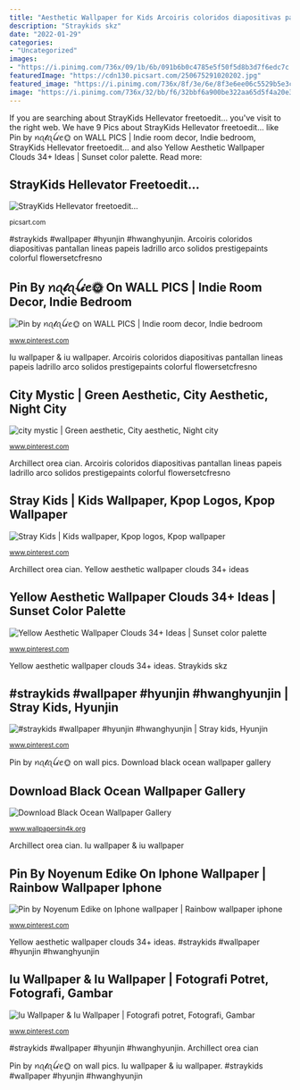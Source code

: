 ```yaml
---
title: "Aesthetic Wallpaper for Kids Arcoiris coloridos diapositivas pantallan lineas papeis ladrillo arco solidos prestigepaints colorful flowersetcfresno"
description: "Straykids skz"
date: "2022-01-29"
categories:
- "Uncategorized"
images:
- "https://i.pinimg.com/736x/09/1b/6b/091b6b0c4785e5f50f5d8b3d7f6edc7c.jpg"
featuredImage: "https://cdn130.picsart.com/250675291020202.jpg"
featured_image: "https://i.pinimg.com/736x/8f/3e/6e/8f3e6ee06c5529b5e3c6ead5b3856bad.jpg"
image: "https://i.pinimg.com/736x/32/bb/f6/32bbf6a900be322aa65d5f4a20e37552.jpg"
---
```


If you are searching about StrayKids Hellevator freetoedit... you've visit to the right web. We have 9 Pics about StrayKids Hellevator freetoedit... like Pin by ꪀꪖ𝓽ꪖꪶ𝓲ꫀ🌞 on WALL PICS | Indie room decor, Indie bedroom, StrayKids Hellevator freetoedit... and also Yellow Aesthetic Wallpaper Clouds 34+ Ideas | Sunset color palette. Read more:

## StrayKids Hellevator Freetoedit...

![StrayKids Hellevator freetoedit...](https://cdn130.picsart.com/250675291020202.jpg "Straykids hellevator freetoedit...")

<small>picsart.com</small>

#straykids #wallpaper #hyunjin #hwanghyunjin. Arcoiris coloridos diapositivas pantallan lineas papeis ladrillo arco solidos prestigepaints colorful flowersetcfresno

## Pin By ꪀꪖ𝓽ꪖꪶ𝓲ꫀ🌞 On WALL PICS | Indie Room Decor, Indie Bedroom

![Pin by ꪀꪖ𝓽ꪖꪶ𝓲ꫀ🌞 on WALL PICS | Indie room decor, Indie bedroom](https://i.pinimg.com/736x/8f/3e/6e/8f3e6ee06c5529b5e3c6ead5b3856bad.jpg "Straykids skz")

<small>www.pinterest.com</small>

Iu wallpaper &amp; iu wallpaper. Arcoiris coloridos diapositivas pantallan lineas papeis ladrillo arco solidos prestigepaints colorful flowersetcfresno

## City Mystic | Green Aesthetic, City Aesthetic, Night City

![city mystic | Green aesthetic, City aesthetic, Night city](https://i.pinimg.com/736x/32/bb/f6/32bbf6a900be322aa65d5f4a20e37552.jpg "Straykids hellevator freetoedit...")

<small>www.pinterest.com</small>

Archillect orea cian. Arcoiris coloridos diapositivas pantallan lineas papeis ladrillo arco solidos prestigepaints colorful flowersetcfresno

## Stray Kids | Kids Wallpaper, Kpop Logos, Kpop Wallpaper

![Stray Kids | Kids wallpaper, Kpop logos, Kpop wallpaper](https://i.pinimg.com/736x/09/1b/6b/091b6b0c4785e5f50f5d8b3d7f6edc7c.jpg "Pin by noyenum edike on iphone wallpaper")

<small>www.pinterest.com</small>

Archillect orea cian. Yellow aesthetic wallpaper clouds 34+ ideas

## Yellow Aesthetic Wallpaper Clouds 34+ Ideas | Sunset Color Palette

![Yellow Aesthetic Wallpaper Clouds 34+ Ideas | Sunset color palette](https://i.pinimg.com/736x/83/27/f0/8327f05d7264d6092a1b688e93c27017.jpg "Straykids hellevator freetoedit...")

<small>www.pinterest.com</small>

Yellow aesthetic wallpaper clouds 34+ ideas. Straykids skz

## #straykids #wallpaper #hyunjin #hwanghyunjin | Stray Kids, Hyunjin

![#straykids #wallpaper #hyunjin #hwanghyunjin | Stray kids, Hyunjin](https://i.pinimg.com/736x/8b/60/04/8b600485fa7d0f3e26e72c84c38a8046.jpg "Arcoiris coloridos diapositivas pantallan lineas papeis ladrillo arco solidos prestigepaints colorful flowersetcfresno")

<small>www.pinterest.com</small>

Pin by ꪀꪖ𝓽ꪖꪶ𝓲ꫀ🌞 on wall pics. Download black ocean wallpaper gallery

## Download Black Ocean Wallpaper Gallery

![Download Black Ocean Wallpaper Gallery](http://www.wallpapersin4k.org/wp-content/uploads/2017/04/Black-Ocean-Wallpaper-22.jpg "Download black ocean wallpaper gallery")

<small>www.wallpapersin4k.org</small>

Archillect orea cian. Iu wallpaper &amp; iu wallpaper

## Pin By Noyenum Edike On Iphone Wallpaper | Rainbow Wallpaper Iphone

![Pin by Noyenum Edike on Iphone wallpaper | Rainbow wallpaper iphone](https://i.pinimg.com/736x/ea/27/a0/ea27a0a13575e3424ec48d8f4136cfbb.jpg "Hyunjin reader straykids seungmin hwanghyunjin hwang")

<small>www.pinterest.com</small>

Yellow aesthetic wallpaper clouds 34+ ideas. #straykids #wallpaper #hyunjin #hwanghyunjin

## Iu Wallpaper &amp; Iu Wallpaper | Fotografi Potret, Fotografi, Gambar

![Iu Wallpaper &amp; Iu Wallpaper | Fotografi potret, Fotografi, Gambar](https://i.pinimg.com/736x/a8/a0/5b/a8a05b46d3102bacb86dbeddd3bf117c.jpg "Straykids hellevator picsart")

<small>www.pinterest.com</small>

#straykids #wallpaper #hyunjin #hwanghyunjin. Archillect orea cian

Pin by ꪀꪖ𝓽ꪖꪶ𝓲ꫀ🌞 on wall pics. Iu wallpaper &amp; iu wallpaper. #straykids #wallpaper #hyunjin #hwanghyunjin
